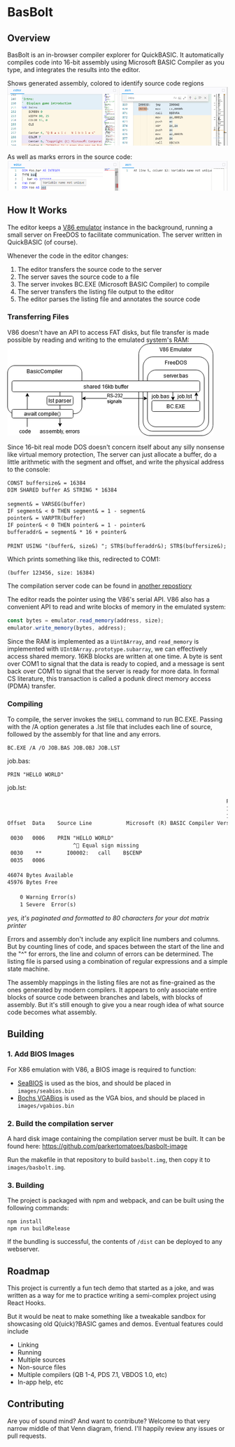 # BasBolt

## Overview
BasBolt is an in-browser compiler explorer for QuickBASIC. It automatically
compiles code into 16-bit assembly using Microsoft BASIC Compiler as you type, 
and integrates the results into the editor.

Shows generated assembly, colored to identify source code regions
![inline errors screenshot](doc/nibbles.png)

As well as marks errors in the source code:
![inline errors screenshot](doc/error.png)

## How It Works
The editor keeps a [V86 emulator](https://copy.sh/v86) instance in the background, running a small server on FreeDOS to facilitate communication. The server written in QuickBASIC (of course). 

Whenever the code in the editor changes:
 1. The editor transfers the source code to the server
 2. The server saves the source code to a file
 3. The server invokes BC.EXE (Microsoft BASIC Compiler) to compile
 4. The server transfers the listing file output to the editor
 5. The editor parses the listing file and annotates the source code

 ### Transferring Files

V86 doesn't have an API to access FAT disks, but file transfer is made possible by reading and writing to the emulated system's RAM: 
![compilation flow](doc/compilation.png)

Since 16-bit real mode DOS doesn't concern itself about any silly nonsense like virtual memory protection, The server can just allocate a buffer, do a little arithmetic with the segment and offset, and write the physical address to the console:
```basic
CONST buffersize& = 16384
DIM SHARED buffer AS STRING * 16384

segment& = VARSEG(buffer)
IF segment& < 0 THEN segment& = 1 - segment&
pointer& = VARPTR(buffer)
IF pointer& < 0 THEN pointer& = 1 - pointer&
bufferaddr& = segment& * 16 + pointer&

PRINT USING "(buffer&, size&) "; STR$(bufferaddr&); STR$(buffersize&);
```
Which prints something like this, redirected to COM1:
``` 
(buffer 123456, size: 16384)
```
The compilation server code can be found in [another repostiory](https://github.com/parkertomatoes/basbolt-image)

The editor reads the pointer using the V86's serial API. V86 also has a convenient API to read and write blocks of memory in the emulated system:

```javascript
const bytes = emulator.read_memory(address, size);
emulator.write_memory(bytes, address);
```
Since the RAM is implemented as a `Uint8Array`, and `read_memory` is implemented with `UInt8Array.prototype.subarray`, we can effectively access shared memory. 16KB blocks are written at one time. A byte is sent over COM1 to signal that the data is ready to copied, and a message is sent back over COM1 to signal that the server is ready for more data. In formal CS literature, this transaction is called a podunk direct memory access (PDMA) transfer.

### Compiling 

To compile, the server invokes the `SHELL` command to run BC.EXE. Passing with the /A option generates a .lst file that includes each line of source, followed by the assembly for that line and any errors. 
```
BC.EXE /A /O JOB.BAS JOB.OBJ JOB.LST
```

job.bas:
```basic
PRIN "HELLO WORLD"
```

job.lst:
```txt
                                                                      PAGE   1
                                                                      12 Dec 20
                                                                      16:34:29
Offset  Data    Source Line           Microsoft (R) BASIC Compiler Version 7.10

 0030   0006    PRIN "HELLO WORLD"
                     ^ Equal sign missing
 0030    **        I00002:   call    B$CENP
 0035   0006    

46074 Bytes Available
45976 Bytes Free

    0 Warning Error(s)
    1 Severe  Error(s)
```
_yes, it's paginated and formatted to 80 characters for your dot matrix printer_

Errors and assembly don't include any explicit line numbers and columns. But by counting lines of code, and spaces between the start of the line and the "^" for errors, the line and column of errors can be determined. The listing file is parsed using a combination of regular expressions and a simple state machine.

The assembly mappings in the listing files are not as fine-grained as the ones generated by modern compilers. It appears to only associate entire blocks of source code between branches and labels, with blocks of assembly. But it's still enough to give you a near rough idea of what source code becomes what assembly.

## Building 

### 1. Add BIOS Images
For X86 emulation with V86, a BIOS image is required to function:
 * [SeaBIOS](https://www.seabios.org/downloads/) is used as the bios, and should be placed in `images/seabios.bin`
 * [Bochs VGABios](http://www.nongnu.org/vgabios/#DOWNLOAD) is used as the VGA bios, and should be placed in `images/vgabios.bin`

### 2. Build the compilation server
A hard disk image containing the compilation server must be built. It can be found here:
https://github.com/parkertomatoes/basbolt-image

Run the makefile in that repository to build `basbolt.img`, then copy it to `images/basbolt.img`.

### 3. Building

The project is packaged with npm and webpack, and can be built using the following commands:
```
npm install
npm run buildRelease
```
If the bundling is successful, the contents of `/dist` can be deployed to any webserver. 

## Roadmap
This project is currently a fun tech demo that started as a joke, and was written as a way for me to practice writing a semi-complex project using React Hooks. 

But it would be neat to make something like a tweakable sandbox for showcasing old Q(uick)?BASIC games and demos. Eventual features could include 

* Linking
* Running
* Multiple sources
* Non-source files
* Multiple compilers (QB 1-4, PDS 7.1, VBDOS 1.0, etc)
* In-app help, etc

## Contributing
Are you of sound mind? And want to contribute? Welcome to that very narrow middle of that Venn diagram, friend. I'll happily review any issues or pull requests.